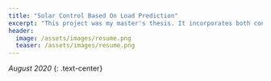 ```yaml
---
title: "Solar Control Based On Load Prediction"
excerpt: "This project was my master's thesis. It incorporates both controls and machine learning."
header:
  image: /assets/images/resume.png
  teaser: /assets/images/resume.png
---
```

*August 2020*
{: .text-center}